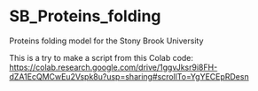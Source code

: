 # SB_Proteins_folding
Proteins folding model for the Stony Brook University

This is a try to make a script from this Colab code:
https://colab.research.google.com/drive/1ggvJksr9i8FH-dZA1EcQMCwEu2Vspk8u?usp=sharing#scrollTo=YgYECEpRDesn
